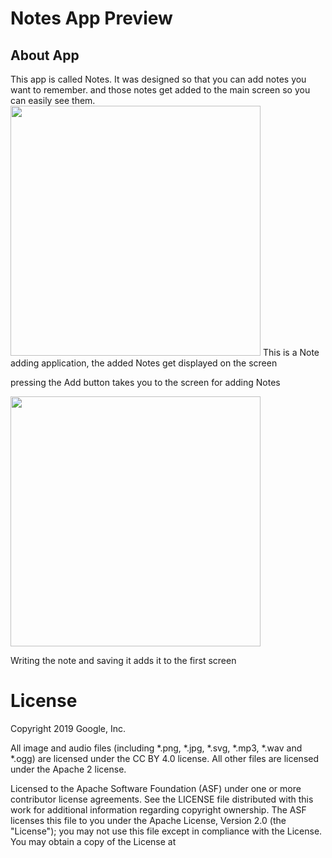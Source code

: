 <h1>Notes App Preview</h1>
<h2>About App</h2>
<p>This app is called Notes. It was designed so that you can add notes you want to remember. and those notes get added to the main screen so you can easily see them.
<img src="https://user-images.githubusercontent.com/110277652/198893868-0de77a5d-582e-4eea-85a6-4b967ddccf8a.png" width="400px" height="400px"/>
This is a Note adding application, the added Notes get displayed on the screen

pressing the Add button takes you to the screen for adding Notes


<img src="https://user-images.githubusercontent.com/110277652/198894038-5f714a66-9f12-419d-b05d-315fc1d2fc86.png" width="400px" height="400px"/>

Writing the note and saving it adds it to the first screen


<h1>License</h1>
Copyright 2019 Google, Inc.

All image and audio files (including *.png, *.jpg, *.svg, *.mp3, *.wav and *.ogg) are licensed under the CC BY 4.0 license. All other files are licensed under the Apache 2 license.

Licensed to the Apache Software Foundation (ASF) under one or more contributor license agreements. See the LICENSE file distributed with this work for additional information regarding copyright ownership. The ASF licenses this file to you under the Apache License, Version 2.0 (the "License"); you may not use this file except in compliance with the License. You may obtain a copy of the License at
